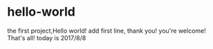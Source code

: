 # hello-world
the first project,Hello world!
add first line, thank you!
you're welcome! That's all!
today is 2017/8/8